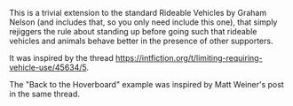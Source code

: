 This is a trivial extension to the standard Rideable Vehicles by Graham Nelson (and includes that, so you only need include this one), that simply rejiggers the rule about standing up before going such that rideable vehicles and animals behave better in the presence of other supporters.

It was inspired by the thread https://intfiction.org/t/limiting-requiring-vehicle-use/45634/5.

The "Back to the Hoverboard" example was inspired by Matt Weiner's post in the same thread.

